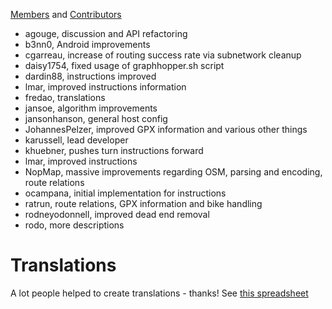 [Members](https://github.com/graphhopper?tab=members) and [Contributors](https://github.com/graphhopper/graphhopper/contributors)

 * agouge, discussion and API refactoring
 * b3nn0, Android improvements
 * cgarreau, increase of routing success rate via subnetwork cleanup
 * daisy1754, fixed usage of graphhopper.sh script
 * dardin88, instructions improved
 * lmar, improved instructions information
 * fredao, translations
 * jansoe, algorithm improvements
 * jansonhanson, general host config
 * JohannesPelzer, improved GPX information and various other things
 * karussell, lead developer
 * khuebner, pushes turn instructions forward 
 * lmar, improved instructions
 * NopMap, massive improvements regarding OSM, parsing and encoding, route relations
 * ocampana, initial implementation for instructions
 * ratrun, route relations, GPX information and bike handling
 * rodneyodonnell, improved dead end removal
 * rodo, more descriptions

# Translations

A lot people helped to create translations - thanks!
See [this spreadsheet](https://docs.google.com/spreadsheet/ccc?key=0AmukcXek0JP6dGM4R1VTV2d3TkRSUFVQakhVeVBQRHc#gid=0)